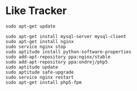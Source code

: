 Like Tracker
============

    sudo apt-get update

    sudo apt-get install mysql-server mysql-client
    sudo apt-get install nginx
    sudo service nginx stop
    sudo aptitude install python-software-properties
    sudo add-apt-repository ppa:nginx/stable
    sudo add-apt-repository ppa:ondrej/php5
    sudo aptitude update
    sudo aptitude safe-upgrade
    sudo service nginx restart
    sudo apt-get install php5-fpm

